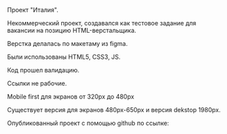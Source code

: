 Проект "Италия".

Некоммерческий проект, создавался как тестовое задание для вакансии на позицию HTML-верстальщика.

Верстка делалась по макетаму из figma.

Были использованы HTML5, CSS3, JS.

Код прошел валидацию.

Ссылки не рабочие.

Mobile first для экранов от 320px до 480px

Существует версия для экранов 480px-650px и версия dekstop 1980px.

Опубликованный проект с помощью github по ссылке:
